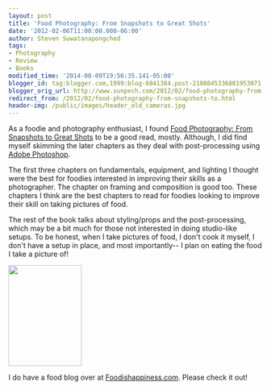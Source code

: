 ```yaml
---
layout: post
title: 'Food Photography: From Snapshots to Great Shots'
date: '2012-02-06T11:00:00.000-06:00'
author: Steven Suwatanapongched
tags:
- Photography
- Review
- Books
modified_time: '2014-08-09T19:56:35.141-05:00'
blogger_id: tag:blogger.com,1999:blog-6841384.post-2108045336801953071
blogger_orig_url: http://www.sunpech.com/2012/02/food-photography-from-snapshots-to.html
redirect_from: /2012/02/food-photography-from-snapshots-to.html
header-img: /public/images/header_old_cameras.jpg
---
```


As a foodie and photography enthusiast, I found <a href="http://www.amazon.com/gp/product/0321784111/ref=as_li_ss_tl?ie=UTF8&amp;tag=sunpech-20&amp;linkCode=as2&amp;camp=1789&amp;creative=390957&amp;creativeASIN=0321784111">Food Photography: From Snapshots to Great Shots</a> to be a good read, mostly. Although, I did find myself skimming the later chapters as they deal with post-processing using <a href="http://www.amazon.com/gp/product/B003B32B2I/ref=as_li_ss_tl?ie=UTF8&amp;tag=sunpech-20&amp;linkCode=as2&amp;camp=1789&amp;creative=390957&amp;creativeASIN=B003B32B2I">Adobe Photoshop</a>.

The first three chapters on fundamentals, equipment, and lighting I thought were the best for foodies interested in improving their skills as a photographer. The chapter on framing and composition is good too. These chapters I think are the best chapters to read for foodies looking to improve their skill on taking pictures of food.

The rest of the book talks about styling/props and the post-processing, which may be a bit much for those not interested in doing studio-like setups. To be honest, when I take pictures of food, I don't cook it myself, I don't have a setup in place, and most importantly-- I plan on eating the food I take a picture of!

<a href="http://www.amazon.com/gp/product/0321784111/ref=as_li_ss_il?ie=UTF8&amp;tag=sunpech-20&amp;linkCode=as2&amp;camp=1789&amp;creative=390957&amp;creativeASIN=0321784111"><img border="0" src="http://ws.assoc-amazon.com/widgets/q?_encoding=UTF8&amp;Format=_SL160_&amp;ASIN=0321784111&amp;MarketPlace=US&amp;ID=AsinImage&amp;WS=1&amp;tag=sunpech-20&amp;ServiceVersion=20070822" height="200" width="145" /></a>

I do have a food blog over at <a href="http://www.foodishappiness.com/">Foodishappiness.com</a>. Please check it out!
